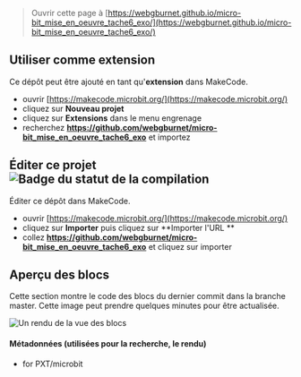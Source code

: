 
> Ouvrir cette page à [https://webgburnet.github.io/micro-bit_mise_en_oeuvre_tache6_exo/](https://webgburnet.github.io/micro-bit_mise_en_oeuvre_tache6_exo/)

## Utiliser comme extension

Ce dépôt peut être ajouté en tant qu'**extension** dans MakeCode.

* ouvrir [https://makecode.microbit.org/](https://makecode.microbit.org/)
* cliquez sur **Nouveau projet**
* cliquez sur **Extensions** dans le menu engrenage
* recherchez **https://github.com/webgburnet/micro-bit_mise_en_oeuvre_tache6_exo** et importez

## Éditer ce projet ![Badge du statut de la compilation](https://github.com/webgburnet/micro-bit_mise_en_oeuvre_tache6_exo/workflows/MakeCode/badge.svg)

Éditer ce dépôt dans MakeCode.

* ouvrir [https://makecode.microbit.org/](https://makecode.microbit.org/)
* cliquez sur **Importer** puis cliquez sur **Importer l'URL **
* collez **https://github.com/webgburnet/micro-bit_mise_en_oeuvre_tache6_exo** et cliquez sur importer

## Aperçu des blocs

Cette section montre le code des blocs du dernier commit dans la branche master.
Cette image peut prendre quelques minutes pour être actualisée.

![Un rendu de la vue des blocs](https://github.com/webgburnet/micro-bit_mise_en_oeuvre_tache6_exo/raw/master/.github/makecode/blocks.png)

#### Métadonnées (utilisées pour la recherche, le rendu)

* for PXT/microbit
<script src="https://makecode.com/gh-pages-embed.js"></script><script>makeCodeRender("{{ site.makecode.home_url }}", "{{ site.github.owner_name }}/{{ site.github.repository_name }}");</script>
